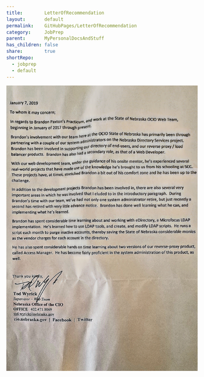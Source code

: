 ```yaml
---
title:        LetterOfRecommendation
layout:       default
permalink:    GitHubPages/LetterOfRecommendation
category:     JobPrep
parent:       MyPersonalDocsAndStuff
has_children: false
share:        true
shortRepo:
  - jobprep
  - default         
---
```


![LetterOfRecommendation.jpg](./assets%2Fdocuments%2FLetterOfRecommendation.jpg)